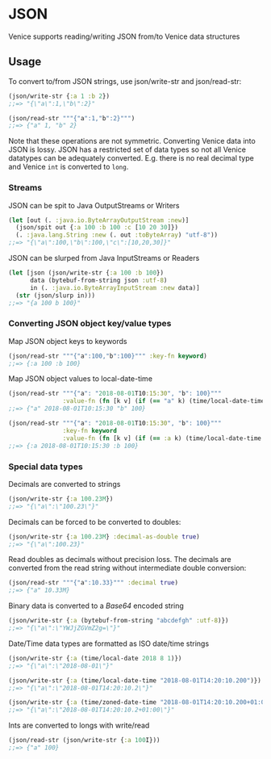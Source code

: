 # JSON

Venice supports reading/writing JSON from/to Venice data structures


## Usage

To convert to/from JSON strings, use json/write-str and json/read-str:

```clojure
(json/write-str {:a 1 :b 2})
;;=> "{\"a\":1,\"b\":2}"

(json/read-str """{"a":1,"b":2}""")
;;=> {"a" 1, "b" 2}
```

Note that these operations are not symmetric. Converting Venice data into JSON is lossy. 
JSON has a restricted set of data types so not all Venice datatypes can be adequately 
converted. E.g. there is no real decimal type and Venice `int` is converted to `long`.


### Streams

JSON can be spit to Java OutputStreams or Writers

```clojure
(let [out (. :java.io.ByteArrayOutputStream :new)]
  (json/spit out {:a 100 :b 100 :c [10 20 30]})
  (. :java.lang.String :new (. out :toByteArray) "utf-8"))
;;=> "{\"a\":100,\"b\":100,\"c\":[10,20,30]}"
```

JSON can be slurped from Java InputStreams or Readers

```clojure
(let [json (json/write-str {:a 100 :b 100})
      data (bytebuf-from-string json :utf-8) 
      in (. :java.io.ByteArrayInputStream :new data)]
  (str (json/slurp in)))
;;=> "{a 100 b 100}"
```


### Converting JSON object key/value types

Map JSON object keys to keywords

```clojure
(json/read-str """{"a":100,"b":100}""" :key-fn keyword)
;;=> {:a 100 :b 100}
```

Map JSON object values to local-date-time

```clojure
(json/read-str """{"a": "2018-08-01T10:15:30", "b": 100}""" 
               :value-fn (fn [k v] (if (== "a" k) (time/local-date-time v) v)))
;;=> {"a" 2018-08-01T10:15:30 "b" 100}
```

```clojure
(json/read-str """{"a": "2018-08-01T10:15:30", "b": 100}""" 
               :key-fn keyword 
               :value-fn (fn [k v] (if (== :a k) (time/local-date-time v) v)))
;;=> {:a 2018-08-01T10:15:30 :b 100}
```


### Special data types

Decimals are converted to strings

```clojure
(json/write-str {:a 100.23M})
;;=> "{\"a\":\"100.23\"}"
```

Decimals can be forced to be converted to doubles:

```clojure
(json/write-str {:a 100.23M} :decimal-as-double true)
;;=> "{\"a\":100.23}"
```

Read doubles as decimals without precision loss. 
The decimals are converted from the read string without
intermediate double conversion:

```clojure
(json/read-str """{"a":10.33}""" :decimal true)
;;=> {"a" 10.33M}
```


Binary data is converted to a _Base64_ encoded string

```clojure
(json/write-str {:a (bytebuf-from-string "abcdefgh" :utf-8)})
;;=> "{\"a\":\"YWJjZGVmZ2g=\"}"
```

Date/Time data types are formatted as ISO date/time strings 

```clojure
(json/write-str {:a (time/local-date 2018 8 1)})
;;=> "{\"a\":\"2018-08-01\"}"

(json/write-str {:a (time/local-date-time "2018-08-01T14:20:10.200")})
;;=> "{\"a\":\"2018-08-01T14:20:10.2\"}"

(json/write-str {:a (time/zoned-date-time "2018-08-01T14:20:10.200+01:00")})
;;=> "{\"a\":\"2018-08-01T14:20:10.2+01:00\"}"
```

Ints are converted to longs with write/read

```clojure
(json/read-str (json/write-str {:a 100I}))
;;=> {"a" 100}
```

